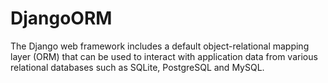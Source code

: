 # DjangoORM
The Django web framework includes a default object-relational mapping layer (ORM) that can be used to interact with application data from various relational databases such as SQLite, PostgreSQL and MySQL.
